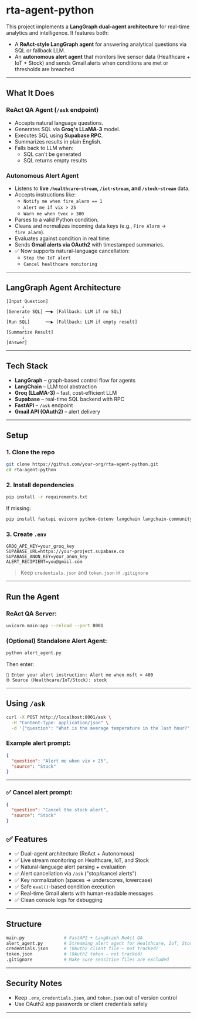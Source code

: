 # rta-agent-python

This project implements a **LangGraph dual-agent architecture** for real-time analytics and intelligence. It features both:

- A **ReAct-style LangGraph agent** for answering analytical questions via SQL or fallback LLM.
- An **autonomous alert agent** that monitors live sensor data (Healthcare + IoT + Stock) and sends Gmail alerts when conditions are met or thresholds are breached

---

## What It Does

###  ReAct QA Agent (`/ask` endpoint)
* Accepts natural language questions.
* Generates SQL via **Groq's LLaMA-3** model.
* Executes SQL using **Supabase RPC**.
* Summarizes results in plain English.
* Falls back to LLM when:
  * SQL can't be generated
  * SQL returns empty results

###  Autonomous Alert Agent
* Listens to **live `/healthcare-stream`, `/iot-stream`, and `/stock-stream`** data.
* Accepts instructions like:
  * `Notify me when fire_alarm == 1`
  * `Alert me if vix > 25`
  * `Warn me when tvoc > 300`
* Parses to a valid Python condition.
* Cleans and normalizes incoming data keys (e.g., `Fire Alarm` → `fire_alarm`).
* Evaluates against condition in real time.
* Sends **Gmail alerts via OAuth2** with timestamped summaries.
* ✅ Now supports natural-language cancellation:
  * `Stop the IoT alert`
  * `Cancel healthcare monitoring`

---

## LangGraph Agent Architecture

```text
[Input Question]
      ↓
[Generate SQL] ──▶ [Fallback: LLM if no SQL]
      ↓
[Run SQL]      ──▶ [Fallback: LLM if empty result]
      ↓
[Summarize Result]
      ↓
[Answer]
```

---

## Tech Stack

* **LangGraph** – graph-based control flow for agents
* **LangChain** – LLM tool abstraction
* **Groq (LLaMA-3)** – fast, cost-efficient LLM
* **Supabase** – real-time SQL backend with RPC
* **FastAPI** – `/ask` endpoint
* **Gmail API (OAuth2)** – alert delivery

---

## Setup

### 1. Clone the repo

```bash
git clone https://github.com/your-org/rta-agent-python.git
cd rta-agent-python
```

### 2. Install dependencies

```bash
pip install -r requirements.txt
```

If missing:
```bash
pip install fastapi uvicorn python-dotenv langchain langchain-community langgraph supabase google-auth google-auth-oauthlib google-api-python-client
```

### 3. Create `.env`

```env
GROQ_API_KEY=your_groq_key
SUPABASE_URL=https://your-project.supabase.co
SUPABASE_ANON_KEY=your_anon_key
ALERT_RECIPIENT=you@gmail.com
```

> Keep `credentials.json` and `token.json` in `.gitignore`

---

## Run the Agent

### ReAct QA Server:
```bash
uvicorn main:app --reload --port 8001
```

###  (Optional) Standalone Alert Agent:
```bash
python alert_agent.py
```
Then enter:
```text
🧠 Enter your alert instruction: Alert me when msft > 400
🌐 Source (Healthcare/IoT/Stock): stock
```

---

## Using `/ask`

```bash
curl -X POST http://localhost:8001/ask \
  -H "Content-Type: application/json" \
  -d '{"question": "What is the average temperature in the last hour?", "source": "IoT"}'
```

### Example alert prompt:
```json
{
  "question": "Alert me when vix > 25",
  "source": "Stock"
}
```

---
### ✅ Cancel alert prompt:
```json
{
  "question": "Cancel the stock alert",
  "source": "Stock"
}
```

## ✅ Features

- ✅ Dual-agent architecture (ReAct + Autonomous)
- ✅ Live stream monitoring on Healthcare, IoT, and Stock
- ✅ Natural-language alert parsing + evaluation
- ✅ Alert cancellation via `/ask` ("stop/cancel alerts")
- ✅ Key normalization (spaces → underscores, lowercase)
- ✅ Safe `eval()`-based condition execution
- ✅ Real-time Gmail alerts with human-readable messages
- ✅ Clean console logs for debugging

---

## Structure

```bash
main.py               # FastAPI + LangGraph ReAct QA
alert_agent.py        # Streaming alert agent for Healthcare, IoT, Stock
credentials.json      # (OAuth2 client file – not tracked)
token.json            # (OAuth2 token – not tracked)
.gitignore            # Make sure sensitive files are excluded
```

---

## Security Notes

- Keep `.env`, `credentials.json`, and `token.json` out of version control
- Use OAuth2 app passwords or client credentials safely

---